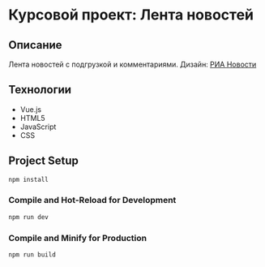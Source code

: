 # Курсовой проект: Лента новостей
## Описание

Лента новостей с подгрузкой и комментариями.
Дизайн: [РИА Новости](https://ria.ru)

## Технологии
- Vue.js
- HTML5
- JavaScript
- CSS

## Project Setup

```sh
npm install
```

### Compile and Hot-Reload for Development

```sh
npm run dev
```

### Compile and Minify for Production

```sh
npm run build
```
